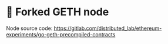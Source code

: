 # 🍴 Forked GETH node

Node source code: https://gitlab.com/distributed_lab/ethereum-experiments/go-geth-precompiled-contracts

